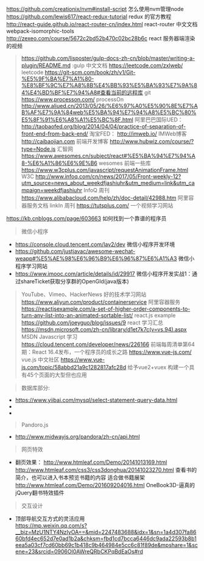 https://github.com/creationix/nvm#install-script   怎么使用nvm管理node
https://github.com/lewis617/react-redux-tutorial  redux 的官方教程
http://react-guide.github.io/react-router-cn/index.html  react-router 中文文档
webpack-isomorphic-tools 
http://zexeo.com/course/5672c2bd52b470c02bc28b6c  react 服务器端渲染的视频



>https://github.com/lisposter/gulp-docs-zh-cn/blob/master/writing-a-plugin/README.md  :gulp 中文文档
>https://leetcode.com/zxlweb/   leetcode
>https://git-scm.com/book/zh/v1/Git-%E5%9F%BA%E7%A1%80-%E8%BF%9C%E7%A8%8B%E4%BB%93%E5%BA%93%E7%9A%84%E4%BD%BF%E7%94%A8#查看当前的远程库  git
>https://www.processon.com/  processOn 
>http://www.aliued.cn/2013/05/26/%E6%97%A0%E5%90%8E%E7%AB%AF%E7%9A%84web%E5%BA%94%E7%94%A8%E5%BC%80%E5%8F%91%E6%A8%A1%E5%BC%8F.html 阿里巴巴国际UED：
>http://taobaofed.org/blog/2014/04/04/practice-of-separation-of-front-end-from-back-end/ 淘宝FED：
>http://imweb.io/  IMWeb博客
>http://caibaojian.com 前端开发博客
>http://www.hubwiz.com/course/?type=Node.js  汇智网
>https://www.awesomes.cn/subject/react#%E5%BA%94%E7%94%A8-%E6%A1%86%E6%9E%B6 wesomes 前端一些库
>https://www.w3cplus.com/javascript/requestAnimationFrame.html   W3C
>http://www.infoq.com/cn/news/2017/05/Front-weekly-12?utm_source=news_about_weekdfjashiuhr&utm_medium=link&utm_campaign=weekdfjashiuhr  InfoQ 周刊
>https://www.alibabacloud.com/help/zh/doc-detail/42988.htm 阿里容器服务文档
>linkIn 周刊
>https://tutsplus.com/  一个视频学习网站

https://kb.cnblogs.com/page/603663  如何找到一个靠谱的程序员



>微信小程序
* https://console.cloud.tencent.com/lav2/dev  微信小程序开发环境
* https://github.com/justjavac/awesome-wechat-weapp#%E5%AE%98%E6%96%B9%E6%96%87%E6%A1%A3 微信小程序学习网站 
* https://www.imooc.com/article/details/id/29917 微信小程序开发实战1：通过shareTicket获取分享群的OpenGId(java版本) 

>YouTube、Vimeo、HackerNews  好的技术学习网站
>https://www.aliyun.com/product/containerservice 阿里容器服务 <br>
>https://reactjsexample.com/a-set-of-higher-order-components-to-turn-any-list-into-an-animated-sortable-list/  react.js example   <br>
> https://github.com/joeyguo/blog/issues/9  react 学习汇总  
> https://msdn.microsoft.com/zh-cn/library/d1et7k7c(v=vs.94).aspx   MSDN Javascript 学习
> https://cloud.tencent.com/developer/news/226166   前端每周清单第64期：React 16.4发布，一个程序员的成长之路
> https://www.vue-js.com/ vue.js 中文社区
> https://www.vue-js.com/topic/58abbd21a9c1282817afc28d  给予vue2+vuex 构建一个具有45个页面的大型但也应用

>数据库部分:
* https://www.yiibai.com/mysql/select-statement-query-data.html
* 
* 

> Pandoro.js 
* http://www.midwayjs.org/pandora/zh-cn/api.html

> 网页特效
* 翻页效果：
http://www.htmleaf.com/Demo/20141013169.html <br>
http://www.htmleaf.com/css3/css3donghua/20141023270.html  查看书的简介，也可以进入书本预览书籍的内容  适合做书籍展架<br>
http://www.htmleaf.com/Demo/201609204016.html OneBook3D-逼真的jQuery翻书特效插件<br>

> 交互设计
* 顶部导航交互方式的灵活应用 <br>
https://mp.weixin.qq.com/s?__biz=MzU1NTY4NzIyOA==&mid=2247483688&idx=1&sn=1a4d307fa8660bfd4ec652d7e0ad1b2a&chksm=fbd1cd7bcca6446dc9ada22593b8b1eea5a03cf7cd60bb69c1b418c9b464984e5cc6c81f89de&mpshare=1&scene=23&srcid=0906Ol0AWreQRbCKPqBdEaOs#rd







